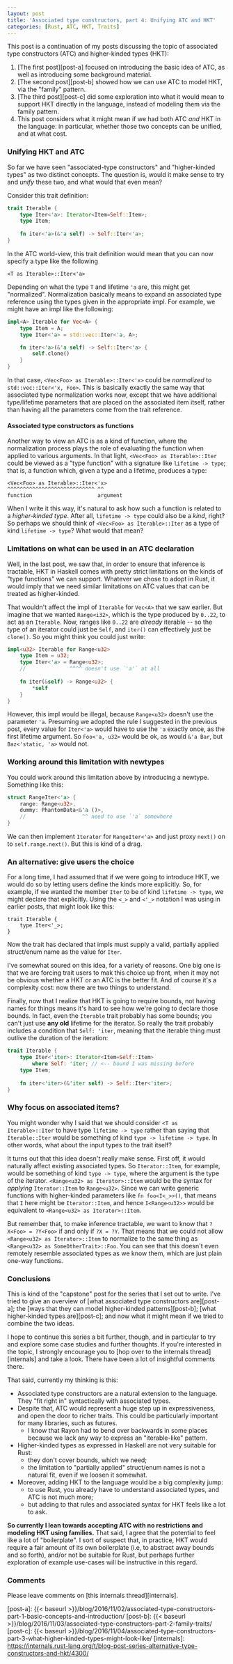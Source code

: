```yaml
---
layout: post
title: 'Associated type constructors, part 4: Unifying ATC and HKT'
categories: [Rust, ATC, HKT, Traits]
---
```


This post is a continuation of my posts discussing the topic of
associated type constructors (ATC) and higher-kinded types (HKT):

1. [The first post][post-a] focused on introducing the basic idea of
   ATC, as well as introducing some background material.
2. [The second post][post-b] showed how we can use ATC to model HKT,
   via the "family" pattern.
3. [The third post][post-c] did some exploration into what it would
   mean to support HKT directly in the language, instead of modeling
   them via the family pattern.
4. This post considers what it might mean if we had both ATC *and* HKT
   in the language: in particular, whether those two concepts can be
   unified, and at what cost.
   
<!-- more -->

### Unifying HKT and ATC

So far we have seen "associated-type constructors" and "higher-kinded
types" as two distinct concepts. The question is, would it make sense
to try and *unify* these two, and what would that even mean?

Consider this trait definition:

```rust
trait Iterable {
    type Iter<'a>: Iterator<Item=Self::Item>;
    type Item;
    
    fn iter<'a>(&'a self) -> Self::Iter<'a>;
}
```

In the ATC world-view, this trait definition would mean that you can
now specify a type like the following

```
<T as Iterable>::Iter<'a>
```

Depending on what the type `T` and lifetime `'a` are, this might get
"normalized". Normalization basically means to expand an associated
type reference using the types given in the appropriate impl. For
example, we might have an impl like the following:

```rust
impl<A> Iterable for Vec<A> {
    type Item = A;
    type Iter<'a> = std::vec::Iter<'a, A>;

    fn iter<'a>(&'a self) -> Self::Iter<'a> {
        self.clone()
    }
}
```

In that case, `<Vec<Foo> as Iterable>::Iter<'x>` could be *normalized*
to `std::vec::Iter<'x, Foo>`. This is basically exactly the same way
that associated type normalization works now, except that we have
additional type/lifetime parameters that are placed on the associated
item itself, rather than having all the parameters come from the trait
reference.

#### Associated type constructors as functions

Another way to view an ATC is as a kind of function, where the
normalization process plays the role of evaluating the function when
applied to various arguments. In that light, `<Vec<Foo> as
Iterable>::Iter` could be viewed as a "type function" with a signature
like `lifetime -> type`; that is, a function which, given a type and a
lifetime, produces a type:

```
<Vec<Foo> as Iterable>::Iter<'x>
^^^^^^^^^^^^^^^^^^^^^^^^^^^^ ^^
function                     argument
```

When I write it this way, it's natural to ask how such a function is
related to a *higher-kinded type*. After all, `lifetime -> type` could
also be a *kind*, right? So perhaps we should think of `<Vec<Foo> as
Iterable>::Iter` as a type of kind `lifetime -> type`? What would that mean?

### Limitations on what can be used in an ATC declaration

Well, in the last post, we saw that, in order to ensure that inference
is tractable, HKT in Haskell comes with pretty strict limitations on
the kinds of "type functions" we can support. Whatever we chose to
adopt in Rust, it would imply that we need similar limitations on ATC
values that can be treated as higher-kinded.

That wouldn't affect the impl of `Iterable` for `Vec<A>` that we saw
earlier. But imagine that we wanted `Range<i32>`, which is the type
produced by `0..22`, to act as an `Iterable`. Now, ranges like `0..22`
are *already* iterable -- so the type of an iterator could just be
`Self`, and `iter()` can effectively just be `clone()`. So you might
think you could just write:

```rust
impl<u32> Iterable for Range<u32>
    type Item = u32;
    type Iter<'a> = Range<u32>;
    //              ^^^^ doesn't use `'a'` at all
    
    fn iter(&self) -> Range<u32> {
        *self
    }
}
```

However, this impl would be illegal, because `Range<u32>` doesn't use
the parameter `'a`. Presuming we adopted the rule I suggested in the
previous post, every value for `Iter<'a>` would have to use the `'a`
exactly once, as the first lifetime argument.  So `Foo<'a, u32>` would
be ok, as would `&'a Bar`, but `Baz<'static, 'a>` would not.

### Working around this limitation with newtypes

You could work around this limitation above by introducing a newtype.
Something like this:

```rust
struct RangeIter<'a> {
    range: Range<u32>,
    dummy: PhantomData<&'a ()>,
    //                  ^^ need to use `'a` somewhere
}
```

We can then implement `Iterator` for `RangeIter<'a>` and just proxy
`next()` on to `self.range.next()`. But this is kind of a drag.

### An alternative: give users the choice

For a long time, I had assumed that if we were going to introduce HKT,
we would do so by letting users define the kinds more explicitly. So,
for example, if we wanted the member `Iter` to be of kind `lifetime ->
type`, we might declare that explicitly.  Using the `<_>` and `<'_>`
notation I was using in earlier posts, that might look like this:

```
trait Iterable {
    type Iter<'_>;
}
```   

Now the trait has declared that impls must supply a valid, partially
applied struct/enum name as the value for `Iter`. 

I've somewhat soured on this idea, for a variety of reasons. One big
one is that we are forcing trait users to mak this choice up front,
when it may not be obvious whether a HKT or an ATC is the better fit.
And of course it's a complexity cost: now there are two things to
understand.

Finally, now that I realize that HKT is going to require bounds, not
having names for things means it's hard to see how we're going to
declare those bounds. In fact, even the `Iterable` trait probably has
some bounds; you can't just use **any old** lifetime for the
iterator. So really the trait probably includes a condition that
`Self: 'iter`, meaning that the iterable thing must outlive the
duration of the iteration:

```rust
trait Iterable {
    type Iter<'iter>: Iterator<Item=Self::Item>
        where Self: 'iter; // <-- bound I was missing before
    type Item;
    
    fn iter<'iter>(&'iter self) -> Self::Iter<'iter>;
}
```

### Why focus on associated items?

You might wonder why I said that we should consider `<T as
Iterable>::Iter` to have type `lifetime -> type` rather than saying
that `Iterable::Iter` would be something of kind `type -> lifetime ->
type`. In other words, what about the input types to the trait itself?

It turns out that this idea doesn't really make sense. First off, it
would naturally affect existing associated types. So `Iterator::Item`,
for example, would be something of kind `type -> type`, where the
argument is the type of the iterator. `<Range<u32> as Iterator>::Item`
would be the syntax for *applying* `Iterator::Item` to `Range<u32>`.
Since we can write generic functions with higher-kinded parameters
like `fn foo<I<_>>()`, that means that `I` here might be
`Iterator::Item`, and hence `I<Range<u32>>` would be equivalent to
`<Range<u32> as Iterator>::Item`.

But remember that, to make inference tractable, we want to know that
`?X<Foo> = ?Y<Foo>` if and only if `?X = ?Y`. That means that we could
not allow `<Range<u32> as Iterator>::Item` to normalize to the same
thing as `<Range<u32> as SomeOtherTrait>::Foo`. You can see that this
doesn't even remotely resemble associated types as we know them, which
are just plain one-way functions.

### Conclusions

This is kind of the "capstone" post for the series that I set out to
write.  I've tried to give an overview of
[what associated type constructors are][post-a]; the
[ways that they can model higher-kinded patterns][post-b];
[what higher-kinded types are][post-c]; and now what it might mean if
we tried to combine the two ideas.

I hope to continue this series a bit further, though, and in
particular to try and explore some case studies and further
thoughts. If you're interested in the topic, I strongly encourage you
to
[hop over to the internals thread][internals]
and take a look. There have been a lot of insightful comments there.

That said, currently my thinking is this:

- Associated type constructors are a natural extension to the
  language. They "fit right in" syntactically with associated types.
- Despite that, ATC would represent a huge step up in expressiveness,
  and open the door to richer traits. This could be particularly important
  for many libraries, such as futures.
  - I know that Rayon had to bend over backwards in some places because we lack
    any way to express an "iterable-like" pattern.
- Higher-kinded types as expressed in Haskell are not very suitable for Rust:
  - they don't cover bounds, which we need;
  - the limitation to "partially applied" struct/enum names is not a natural fit,
    even if we loosen it somewhat.
- Moreover, adding HKT to the language would be a big complexity jump:
  - to use Rust, you already have to understand associated types, and ATC is not much more;
  - but adding to that rules and associated syntax for HKT feels like
    a lot to ask.
    
**So currently I lean towards accepting ATC with no restrictions and
modeling HKT using families.** That said, I agree that the potential
to feel like a lot of "boilerplate".  I sort of suspect that, in
practice, HKT would require a fair amount of its own boilerplate (i.e,
to abstract away bounds and so forth), and/or not be suitable for
Rust, but perhaps further exploration of example use-cases will be
instructive in this regard.

### Comments

Please leave comments on [this internals thread][internals].

[post-a]: {{< baseurl >}}/blog/2016/11/02/associated-type-constructors-part-1-basic-concepts-and-introduction/
[post-b]: {{< baseurl >}}/blog/2016/11/03/associated-type-constructors-part-2-family-traits/
[post-c]: {{< baseurl >}}/blog/2016/11/04/associated-type-constructors-part-3-what-higher-kinded-types-might-look-like/
[internals]: https://internals.rust-lang.org/t/blog-post-series-alternative-type-constructors-and-hkt/4300/
